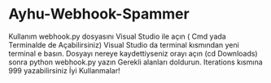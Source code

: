 # Ayhu-Webhook-Spammer
Kullanım webhook.py dosyasını Visual Studio ile açın ( Cmd yada Terminalde de Açabilirsiniz) Visual Studio da terminal kısmından yeni terminal e basın.
Dosyayı nereye kaydettiyseniz orayı açın (cd Downloads) sonra python webhook.py yazın Gerekli alanları doldurun. Iterations kısmına 999 yazabilirsiniz İyi Kullanmalar! 
